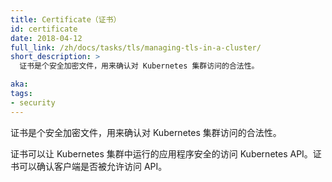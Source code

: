 ```yaml
---
title: Certificate（证书）
id: certificate
date: 2018-04-12
full_link: /zh/docs/tasks/tls/managing-tls-in-a-cluster/
short_description: >
  证书是个安全加密文件，用来确认对 Kubernetes 集群访问的合法性。

aka: 
tags:
- security
---
```


<!--
---
title: Certificate
id: certificate
date: 2018-04-12
full_link: /docs/tasks/tls/managing-tls-in-a-cluster/
short_description: >
  A cryptographically secure file used to validate access to the Kubernetes cluster.

aka: 
tags:
- security
---
-->


<!--
 A cryptographically secure file used to validate access to the Kubernetes cluster.
-->

证书是个安全加密文件，用来确认对 Kubernetes 集群访问的合法性。

<!--more--> 

<!--
Certificates enable applications within a Kubernetes cluster to access the Kubernetes API securely. Certificates validate that clients are allowed to access the API.
-->

证书可以让 Kubernetes 集群中运行的应用程序安全的访问 Kubernetes API。证书可以确认客户端是否被允许访问 API。

